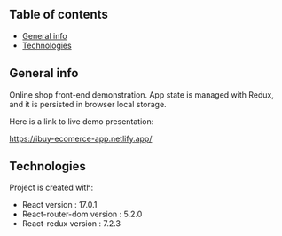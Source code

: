 ## Table of contents
* [General info](#general-info)
* [Technologies](#technologies)



## General info

Online shop front-end demonstration. App state is managed with Redux, and it is persisted in browser local storage.

Here is a link to live demo presentation: 

https://ibuy-ecomerce-app.netlify.app/

## Technologies
Project is created with:
* React version : 17.0.1
* React-router-dom version : 5.2.0
* React-redux version : 7.2.3


